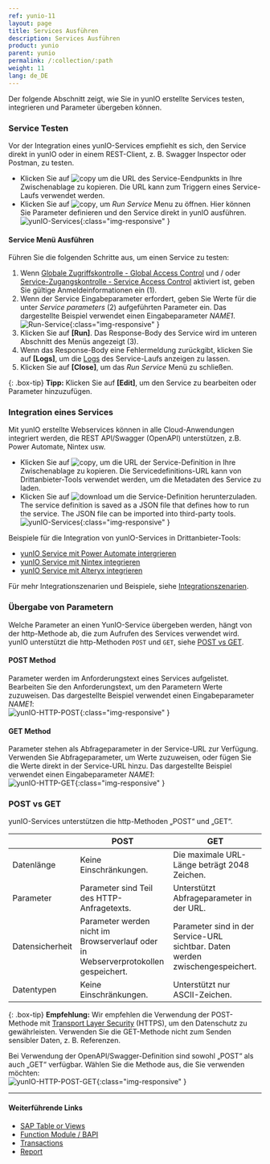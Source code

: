 ```yaml
---
ref: yunio-11
layout: page
title: Services Ausführen
description: Services Ausführen
product: yunio
parent: yunio
permalink: /:collection/:path
weight: 11
lang: de_DE
---
```



Der folgende Abschnitt zeigt, wie Sie in yunIO erstellte Services testen, integrieren und Parameter übergeben können.

### Service Testen

Vor der Integration eines yunIO-Services empfiehlt es sich, den Service direkt in yunIO oder in einem REST-Client, z. B. Swagger Inspector oder Postman, zu testen.
- Klicken Sie auf ![copy](/img/content/yunio/icons/copyURL.png) um die URL des Service-Eendpunkts in Ihre Zwischenablage zu kopieren. Die URL kann zum Triggern eines Service-Laufs verwendet werden.
- Klicken Sie auf ![copy](/img/content/yunio/icons/run.png), um *Run Service* Menu zu öffnen. Hier können Sie Parameter definieren und den Service direkt in yunIO ausführen.<br>
![yunIO-Services](/img/content/yunio/yunio-run-services1.png){:class="img-responsive" }

#### Service Menü Ausführen

Führen Sie die folgenden Schritte aus, um einen Service zu testen:
1. Wenn [Globale Zugriffskontrolle - Global Access Control](./access-control#global-access-control) und / oder [Service-Zugangskontrolle - Service Access Control](./Zugriffssteuerung#service-access-control-zugriffssteuerung-für-services) aktiviert ist, geben Sie gültige Anmeldeinformationen ein (1).
2. Wenn der Service Eingabeparameter erfordert, geben Sie Werte für die unter *Service parameters* (2) aufgeführten Parameter ein.
Das dargestellte Beispiel verwendet einen Eingabeparameter *NAME1*.<br>
![Run-Service](/img/content/yunio/run-service.png){:class="img-responsive" }
3. Klicken Sie auf **[Run]**. Das Response-Body des Service wird im unteren Abschnitt des Menüs angezeigt (3).
4. Wenn das Response-Body eine Fehlermeldung zurückgibt, klicken Sie auf **[Logs]**, um die [Logs](./logs) des Service-Laufs anzeigen zu lassen.
5. Klicken Sie auf **[Close]**, um das *Run Service* Menü zu schließen.

{: .box-tip}
**Tipp:** Klicken Sie auf **[Edit]**, um den Service zu bearbeiten oder Parameter hinzuzufügen.

### Integration eines Services

Mit yunIO erstellte Webservices können in alle Cloud-Anwendungen integriert werden, die REST API/Swagger (OpenAPI) unterstützen, z.B. Power Automate, Nintex usw.

- Klicken Sie auf ![copy](/img/content/yunio/icons/copyURL.png), um die URL der Service-Definition in Ihre Zwischenablage zu kopieren.
Die Servicedefinitions-URL kann von Drittanbieter-Tools verwendet werden, um die Metadaten des Service zu laden.
- Klicken Sie auf ![download](/img/content/yunio/icons/download.png) um die Service-Definition herunterzuladen.
The service definition is saved as a JSON file that defines how to run the service. 
The JSON file can be imported into third-party tools.<br>
![yunIO-Services](/img/content/yunio/yunio-run-services-https.png){:class="img-responsive" }

Beispiele für die Integration von yunIO-Services in Drittanbieter-Tools:
- [yunIO Service mit Power Automate intergrieren](https://kb.theobald-software.com/yunio/integrating-a-yunio-service-with-power-automate)
- [yunIO Service mit Nintex integrieren](https://kb.theobald-software.com/yunio/integrating-a-yunio-service-with-nintex)
- [yunIO Service mit Alteryx integrieren](https://kb.theobald-software.com/yunio/integrating-a-yunio-service-with-alteryx)

Für mehr Integrationszenarien und Beispiele, siehe [Integrationszenarien](./integration). 

<!---
- [Running a yunIO Service in Postman](https://kb.theobald-software.com/yunio/running-a-yunio-service-in-postman)
- [Running a yunIO Service in Swagger Inspector](https://kb.theobald-software.com/yunio/running-a-yunio-service-in-swagger-inspector)
-->

### Übergabe von Parametern

Welche Parameter an einen YunIO-Service übergeben werden, hängt von der http-Methode ab, die zum Aufrufen des Services verwendet wird.<br>
yunIO unterstützt die http-Methoden `POST` und `GET`, siehe [POST vs GET](#post-vs-get).

#### POST Method
Parameter werden im Anforderungstext eines Services aufgelistet. <br>
Bearbeiten Sie den Anforderungstext, um den Parametern Werte zuzuweisen. Das dargestellte Beispiel verwendet einen Eingabeparameter *NAME1*:<br>
![yunIO-HTTP-POST](/img/content/yunio/http-post.png){:class="img-responsive" }

#### GET Method
Parameter stehen als Abfrageparameter in der Service-URL zur Verfügung. <br>
Verwenden Sie Abfrageparameter, um Werte zuzuweisen, oder fügen Sie die Werte direkt in der Service-URL hinzu. Das dargestellte Beispiel verwendet einen Eingabeparameter *NAME1*:<br>
![yunIO-HTTP-GET](/img/content/yunio/http-get.png){:class="img-responsive" }


### POST vs GET
yunIO-Services unterstützen die http-Methoden „POST“ und „GET“.

|  | POST | GET |
|--|-----|------|
| Datenlänge | Keine Einschränkungen. | Die maximale URL-Länge beträgt 2048 Zeichen. |
| Parameter | Parameter sind Teil des HTTP-Anfragetexts. | Unterstützt Abfrageparameter in der URL. |
| Datensicherheit | Parameter werden nicht im Browserverlauf oder in Webserverprotokollen gespeichert. | Parameter sind in der Service-URL sichtbar. Daten werden zwischengespeichert. |
| Datentypen | Keine Einschränkungen. | Unterstützt nur ASCII-Zeichen. |

{: .box-tip}
**Empfehlung:** Wir empfehlen die Verwendung der POST-Methode mit [Transport Layer Security](./server-settings) (HTTPS), um den Datenschutz zu gewährleisten.
Verwenden Sie die GET-Methode nicht zum Senden sensibler Daten, z. B. Referenzen.

Bei Verwendung der OpenAPI/Swagger-Definition sind sowohl „POST“ als auch „GET“ verfügbar. Wählen Sie die Methode aus, die Sie verwenden möchten:<br>
![yunIO-HTTP-POST-GET](/img/content/yunio/http-post-get.png){:class="img-responsive" }


*****
#### Weiterführende Links
- [SAP Table or Views](./table-and-views)
- [Function Module / BAPI](./bapis-and-function-modules)
- [Transactions](./transactions)
- [Report](./report)